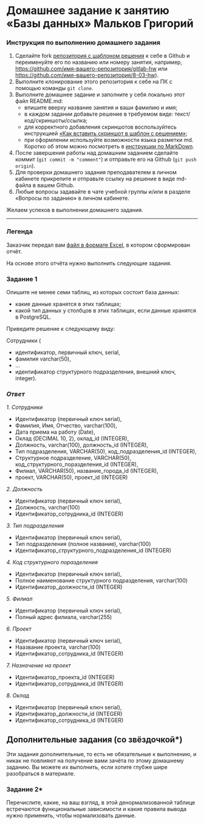 # Домашнее задание к занятию «Базы данных» Мальков Григорий

### Инструкция по выполнению домашнего задания

1. Сделайте fork [репозитория c шаблоном решения](https://github.com/netology-code/sys-pattern-homework) к себе в Github и переименуйте его по названию или номеру занятия, например, https://github.com/имя-вашего-репозитория/gitlab-hw или https://github.com/имя-вашего-репозитория/8-03-hw).
2. Выполните клонирование этого репозитория к себе на ПК с помощью команды `git clone`.
3. Выполните домашнее задание и заполните у себя локально этот файл README.md:
   - впишите вверху название занятия и ваши фамилию и имя;
   - в каждом задании добавьте решение в требуемом виде: текст/код/скриншоты/ссылка;
   - для корректного добавления скриншотов воспользуйтесь инструкцией [«Как вставить скриншот в шаблон с решением»](https://github.com/netology-code/sys-pattern-homework/blob/main/screen-instruction.md);
   - при оформлении используйте возможности языка разметки md. Коротко об этом можно посмотреть в [инструкции по MarkDown](https://github.com/netology-code/sys-pattern-homework/blob/main/md-instruction.md).
4. После завершения работы над домашним заданием сделайте коммит (`git commit -m "comment"`) и отправьте его на Github (`git push origin`).
5. Для проверки домашнего задания преподавателем в личном кабинете прикрепите и отправьте ссылку на решение в виде md-файла в вашем Github.
6. Любые вопросы задавайте в чате учебной группы и/или в разделе «Вопросы по заданию» в личном кабинете.

Желаем успехов в выполнении домашнего задания.

---
### Легенда

Заказчик передал вам [файл в формате Excel](https://github.com/netology-code/sdb-homeworks/blob/main/resources/hw-12-1.xlsx), в котором сформирован отчёт. 

На основе этого отчёта нужно выполнить следующие задания.

### Задание 1

Опишите не менее семи таблиц, из которых состоит база данных:

- какие данные хранятся в этих таблицах;
- какой тип данных у столбцов в этих таблицах, если данные хранятся в PostgreSQL.

Приведите решение к следующему виду:

Сотрудники (

- идентификатор, первичный ключ, serial,
- фамилия varchar(50),
- ...
- идентификатор структурного подразделения, внешний ключ, integer).

### *Ответ*

*1. Сотрудники*
   - Идентификатор (первичный ключ serial),
   - Фамилия, Имя, Отчество, varchar(100),
   - Дата приема на работу (Date),
   - Оклад (DECIMAL 10, 2), оклад_id (INTEGER),
   - Должность, varchar(100), должность_id (INTEGER),
   - Тип подразделения, VARCHAR(50), код_подразделения_id (INTEGER),
   - Структурное подразделение, VARCHAR(50), код_структурного_поразделения_id (INTEGER),
   - Филиал, VARCHAR(50), название_города_id (INTEGER),
   - проект, VARCHAR(50), проект_id (INTEGER)

*2. Должность*
   - Идентификатор (первичный ключ serial),
   - Должность, varchar(100)
   - Идентификатор_сотрудника_id (INTEGER)

*3. Тип подразделения*
   - Идентификатор (первичный ключ serial),
   - Тип подразделения (полное название), varchar(100)
   - Идентификатор_структурного_подразделения_id (INTEGER)

*4. Код структурного поразделения*
   - Идентификатор (первичный ключ serial),
   - Полное наименование структурного подразделения, varchar(100)
   - Идентификатор_должности_id (INTEGER)

*5.  Филиал*
   - Идентификатор (первичный ключ serial),
   - Полный адрес филиала, varchar(255)

*6. Проект*
   - Идентификатор (первичный ключ serial),
   - Наазвание проекта, varchar(100)
   - Идентификатор_сотрудника_id (INTEGER)

*7. Назначение на проект*
   - Идентификатор_проекта_id (INTEGER)
   - Идентификатор_сотрудника_id (INTEGER)

*8. Оклад*
   - Идентификатор (первичный ключ serial),
   - Идентификатор_должности_id (INTEGER)
   - Идентификатор_сотрудника_id (INTEGER)

## Дополнительные задания (со звёздочкой*)
Эти задания дополнительные, то есть не обязательные к выполнению, и никак не повлияют на получение вами зачёта по этому домашнему заданию. Вы можете их выполнить, если хотите глубже шире разобраться в материале.


### Задание 2*

Перечислите, какие, на ваш взгляд, в этой денормализованной таблице встречаются функциональные зависимости и какие правила вывода нужно применить, чтобы нормализовать данные.
